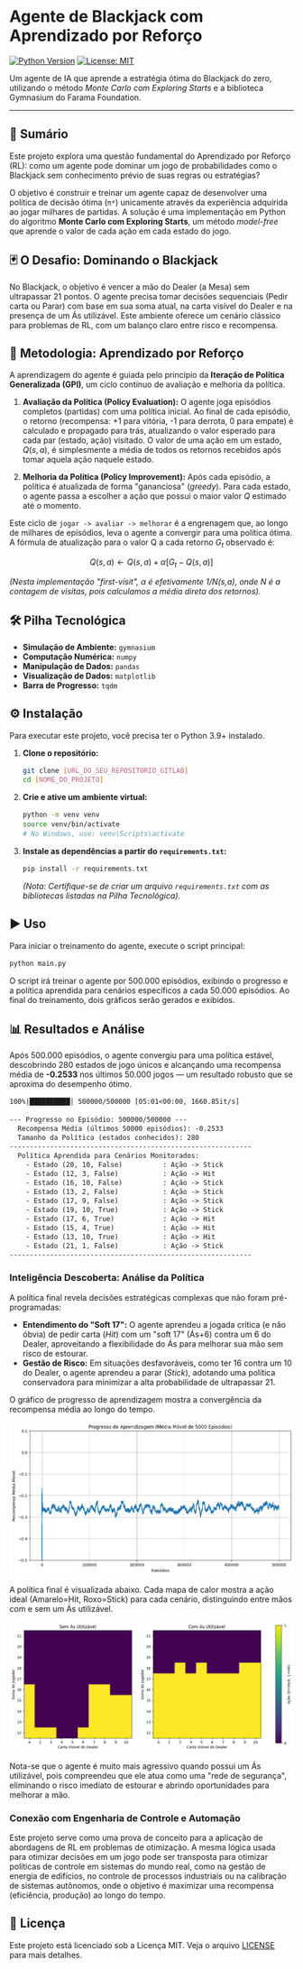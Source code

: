 # Agente de Blackjack com Aprendizado por Reforço

[![Python Version](https://img.shields.io/badge/Python-3.9+-blue.svg)](https://www.python.org/downloads/)
[![License: MIT](https://img.shields.io/badge/License-MIT-green.svg)](https://opensource.org/licenses/MIT)

Um agente de IA que aprende a estratégia ótima do Blackjack do zero, utilizando o método *Monte Carlo com Exploring Starts* e a biblioteca Gymnasium do Farama Foundation.

---

## 📖 Sumário

Este projeto explora uma questão fundamental do Aprendizado por Reforço (RL): como um agente pode dominar um jogo de probabilidades como o Blackjack sem conhecimento prévio de suas regras ou estratégias?

O objetivo é construir e treinar um agente capaz de desenvolver uma política de decisão ótima (`π*`) unicamente através da experiência adquirida ao jogar milhares de partidas. A solução é uma implementação em Python do algoritmo **Monte Carlo com Exploring Starts**, um método *model-free* que aprende o valor de cada ação em cada estado do jogo.

## 🃏 O Desafio: Dominando o Blackjack

No Blackjack, o objetivo é vencer a mão do Dealer (a Mesa) sem ultrapassar 21 pontos. O agente precisa tomar decisões sequenciais (Pedir carta ou Parar) com base em sua soma atual, na carta visível do Dealer e na presença de um Ás utilizável. Este ambiente oferece um cenário clássico para problemas de RL, com um balanço claro entre risco e recompensa.

## 🧠 Metodologia: Aprendizado por Reforço

A aprendizagem do agente é guiada pelo princípio da **Iteração de Política Generalizada (GPI)**, um ciclo contínuo de avaliação e melhoria da política.

1.  **Avaliação da Política (Policy Evaluation):** O agente joga episódios completos (partidas) com uma política inicial. Ao final de cada episódio, o retorno (recompensa: +1 para vitória, -1 para derrota, 0 para empate) é calculado e propagado para trás, atualizando o valor esperado para cada par (estado, ação) visitado. O valor de uma ação em um estado, $Q(s, a)$, é simplesmente a média de todos os retornos recebidos após tomar aquela ação naquele estado.

2.  **Melhoria da Política (Policy Improvement):** Após cada episódio, a política é atualizada de forma "gananciosa" (*greedy*). Para cada estado, o agente passa a escolher a ação que possui o maior valor $Q$ estimado até o momento.

Este ciclo de `jogar -> avaliar -> melhorar` é a engrenagem que, ao longo de milhares de episódios, leva o agente a convergir para uma política ótima. A fórmula de atualização para o valor Q a cada retorno $G_t$ observado é:

$$ Q(s, a) \leftarrow Q(s, a) + \alpha [G_t - Q(s, a)] $$

*(Nesta implementação "first-visit", α é efetivamente 1/N(s,a), onde N é a contagem de visitas, pois calculamos a média direta dos retornos).*

## 🛠️ Pilha Tecnológica

-   **Simulação de Ambiente:** `gymnasium`
-   **Computação Numérica:** `numpy`
-   **Manipulação de Dados:** `pandas`
-   **Visualização de Dados:** `matplotlib`
-   **Barra de Progresso:** `tqdm`

## ⚙️ Instalação

Para executar este projeto, você precisa ter o Python 3.9+ instalado.

1.  **Clone o repositório:**
    ```bash
    git clone [URL_DO_SEU_REPOSITORIO_GITLAB]
    cd [NOME_DO_PROJETO]
    ```

2.  **Crie e ative um ambiente virtual:**
    ```bash
    python -m venv venv
    source venv/bin/activate
    # No Windows, use: venv\Scripts\activate
    ```

3.  **Instale as dependências a partir do `requirements.txt`:**
    ```bash
    pip install -r requirements.txt
    ```
    *(Nota: Certifique-se de criar um arquivo `requirements.txt` com as bibliotecas listadas na Pilha Tecnológica).*

## ▶️ Uso

Para iniciar o treinamento do agente, execute o script principal:

```bash
python main.py
```

O script irá treinar o agente por 500.000 episódios, exibindo o progresso e a política aprendida para cenários específicos a cada 50.000 episódios. Ao final do treinamento, dois gráficos serão gerados e exibidos.

## 📊 Resultados e Análise

Após 500.000 episódios, o agente convergiu para uma política estável, descobrindo 280 estados de jogo únicos e alcançando uma recompensa média de **-0.2533** nos últimos 50.000 jogos — um resultado robusto que se aproxima do desempenho ótimo.

```
100%|██████████| 500000/500000 [05:01<00:00, 1660.85it/s]

--- Progresso no Episódio: 500000/500000 ---
  Recompensa Média (últimos 50000 episódios): -0.2533
  Tamanho da Política (estados conhecidos): 280
------------------------------------------------------------
  Política Aprendida para Cenários Monitorados:
    - Estado (20, 10, False)          : Ação -> Stick
    - Estado (12, 3, False)           : Ação -> Hit
    - Estado (16, 10, False)          : Ação -> Stick
    - Estado (13, 2, False)           : Ação -> Stick
    - Estado (17, 9, False)           : Ação -> Stick
    - Estado (19, 10, True)           : Ação -> Stick
    - Estado (17, 6, True)            : Ação -> Hit
    - Estado (15, 4, True)            : Ação -> Hit
    - Estado (13, 10, True)           : Ação -> Hit
    - Estado (21, 1, False)           : Ação -> Stick
------------------------------------------------------------
```

### Inteligência Descoberta: Análise da Política

A política final revela decisões estratégicas complexas que não foram pré-programadas:

-   **Entendimento do "Soft 17":** O agente aprendeu a jogada crítica (e não óbvia) de pedir carta (*Hit*) com um "soft 17" (Ás+6) contra um 6 do Dealer, aproveitando a flexibilidade do Ás para melhorar sua mão sem risco de estourar.
-   **Gestão de Risco:** Em situações desfavoráveis, como ter 16 contra um 10 do Dealer, o agente aprendeu a parar (*Stick*), adotando uma política conservadora para minimizar a alta probabilidade de ultrapassar 21.

O gráfico de progresso de aprendizagem mostra a convergência da recompensa média ao longo do tempo.

![Progresso de Aprendizagem](assets/learning_progress.png)

A política final é visualizada abaixo. Cada mapa de calor mostra a ação ideal (Amarelo=Hit, Roxo=Stick) para cada cenário, distinguindo entre mãos com e sem um Ás utilizável.

![Política Ótima Aprendida](assets/final_policy.png)

Nota-se que o agente é muito mais agressivo quando possui um Ás utilizável, pois compreendeu que ele atua como uma "rede de segurança", eliminando o risco imediato de estourar e abrindo oportunidades para melhorar a mão.

### Conexão com Engenharia de Controle e Automação

Este projeto serve como uma prova de conceito para a aplicação de abordagens de RL em problemas de otimização. A mesma lógica usada para otimizar decisões em um jogo pode ser transposta para otimizar políticas de controle em sistemas do mundo real, como na gestão de energia de edifícios, no controle de processos industriais ou na calibração de sistemas autônomos, onde o objetivo é maximizar uma recompensa (eficiência, produção) ao longo do tempo.

## 📄 Licença

Este projeto está licenciado sob a Licença MIT. Veja o arquivo [LICENSE](LICENSE) para mais detalhes.
